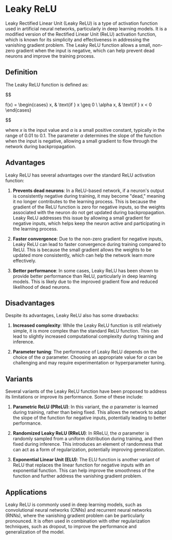 # Leaky ReLU

Leaky Rectified Linear Unit (Leaky ReLU) is a type of activation function used in artificial neural networks, particularly in deep learning models. It is a modified version of the Rectified Linear Unit (ReLU) activation function, which is known for its simplicity and effectiveness in addressing the vanishing gradient problem. The Leaky ReLU function allows a small, non-zero gradient when the input is negative, which can help prevent dead neurons and improve the training process.

## Definition

The Leaky ReLU function is defined as:


$$

f(x) = \begin{cases}
x, & \text{if } x \geq 0 \\
\alpha x, & \text{if } x < 0
\end{cases}

$$


where $x$ is the input value and $\alpha$ is a small positive constant, typically in the range of 0.01 to 0.1. The parameter $\alpha$ determines the slope of the function when the input is negative, allowing a small gradient to flow through the network during backpropagation.

## Advantages

Leaky ReLU has several advantages over the standard ReLU activation function:

1. **Prevents dead neurons**: In a ReLU-based network, if a neuron's output is consistently negative during training, it may become "dead," meaning it no longer contributes to the learning process. This is because the gradient of the ReLU function is zero for negative inputs, so the weights associated with the neuron do not get updated during backpropagation. Leaky ReLU addresses this issue by allowing a small gradient for negative inputs, which helps keep the neuron active and participating in the learning process.

2. **Faster convergence**: Due to the non-zero gradient for negative inputs, Leaky ReLU can lead to faster convergence during training compared to ReLU. This is because the small gradient allows the weights to be updated more consistently, which can help the network learn more effectively.

3. **Better performance**: In some cases, Leaky ReLU has been shown to provide better performance than ReLU, particularly in deep learning models. This is likely due to the improved gradient flow and reduced likelihood of dead neurons.

## Disadvantages

Despite its advantages, Leaky ReLU also has some drawbacks:

1. **Increased complexity**: While the Leaky ReLU function is still relatively simple, it is more complex than the standard ReLU function. This can lead to slightly increased computational complexity during training and inference.

2. **Parameter tuning**: The performance of Leaky ReLU depends on the choice of the $\alpha$ parameter. Choosing an appropriate value for $\alpha$ can be challenging and may require experimentation or hyperparameter tuning.

## Variants

Several variants of the Leaky ReLU function have been proposed to address its limitations or improve its performance. Some of these include:

1. **Parametric ReLU (PReLU)**: In this variant, the $\alpha$ parameter is learned during training, rather than being fixed. This allows the network to adapt the slope of the function for negative inputs, potentially leading to better performance.

2. **Randomized Leaky ReLU (RReLU)**: In RReLU, the $\alpha$ parameter is randomly sampled from a uniform distribution during training, and then fixed during inference. This introduces an element of randomness that can act as a form of regularization, potentially improving generalization.

3. **Exponential Linear Unit (ELU)**: The ELU function is another variant of ReLU that replaces the linear function for negative inputs with an exponential function. This can help improve the smoothness of the function and further address the vanishing gradient problem.

## Applications

Leaky ReLU is commonly used in deep learning models, such as convolutional neural networks (CNNs) and recurrent neural networks (RNNs), where the vanishing gradient problem can be particularly pronounced. It is often used in combination with other regularization techniques, such as dropout, to improve the performance and generalization of the model.
